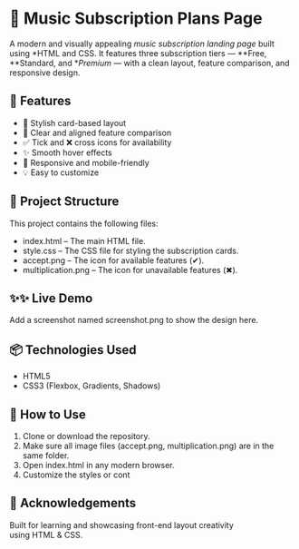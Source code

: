 # 🎵 Music Subscription Plans Page

A modern and visually appealing *music subscription landing page* built using *HTML and CSS. It features three subscription tiers — **Free, **Standard, and **Premium* — with a clean layout, feature comparison, and responsive design.

## 🚀 Features

- 🎨 Stylish card-based layout  
- 🧾 Clear and aligned feature comparison  
- ✅ Tick and ❌ cross icons for availability  
- ✨ Smooth hover effects  
- 📱 Responsive and mobile-friendly  
- 💡 Easy to customize

## 📁 Project Structure

This project contains the following files:
- index.html – The main HTML file.
- style.css – The CSS file for styling the subscription cards.
- accept.png – The icon for available features (✔).
- multiplication.png – The icon for unavailable features (✖).

## ✨✨ Live Demo

Add a screenshot named screenshot.png to show the design here.

## 📦 Technologies Used

- HTML5  
- CSS3 (Flexbox, Gradients, Shadows)

## 🔧 How to Use

1. Clone or download the repository.
2. Make sure all image files (accept.png, multiplication.png) are in the same folder.
3. Open index.html in any modern browser.
4. Customize the styles or cont

## 🙌 Acknowledgements

Built for learning and showcasing front-end layout creativity using HTML & CSS.
